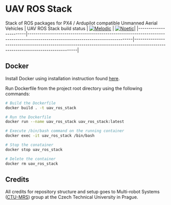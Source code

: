 # UAV ROS Stack
Stack of ROS packages for PX4 / Ardupilot compatible Unmanned Aerial Vehicles
| UAV ROS Stack build status | [![Melodic](https://github.com/lmark1/uav_ros_stack/workflows/Melodic/badge.svg)](https://github.com/lmark1/uav_ros_stack/actions) | [![Noetic](https://github.com/lmark1/uav_ros_stack/workflows/Noetic/badge.svg)](https://github.com/lmark1/uav_ros_stack/actions)|
|-----------------------|---------------------------------------------------------------------------------------------------------------------------------|--------------------------------------------------------------------------------------------------------------------------------|

## Docker
Install Docker using installation instruction found [here](https://docs.docker.com/engine/install/ubuntu/).

Run Dockerfile from the project root directory using the following commands:
```bash
# Build the Dockerfile
docker build . -t uav_ros_stack

# Run the Dockerfile
docker run --name uav_ros_stack uav_ros_stack:latest

# Execute /bin/bash command on the running container
docker exec -it uav_ros_stack /bin/bash

# Stop the conatainer
docker stop uav_ros_stack

# Delete the container
docker rm uav_ros_stack
```

## Credits

All credits for repository structure and setup goes to Multi-robot Systems ([CTU-MRS](https://github.com/ctu-mrs)) group at the Czech Technical University in Prague.
